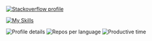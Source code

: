 [![Stackoverflow profile](https://stackoverflow-readme-profile.johannchopin.fr/profile/1274485?theme=dark&location=true&website=false)](https://stackoverflow.com/users/1274485/yann39?tab=profile)

<!--[![Stackoverflow ranking for flutter](https://stackoverflow-readme-profile.johannchopin.fr/tags-league-ranking/flutter/1274485?theme=monokai)](https://stackoverflow-readme-profile.vercel.app/tags-league/flutter/users/1274485)
[![Stackoverflow ranking for javascript](https://stackoverflow-readme-profile.johannchopin.fr/tags-league-ranking/javascript/1274485?theme=dark)](https://stackoverflow-readme-profile.vercel.app/tags-league/javascript/users/1274485)
[![Stackoverflow ranking for java](https://stackoverflow-readme-profile.johannchopin.fr/tags-league-ranking/java/1274485?theme=cobalt)](https://stackoverflow-readme-profile.vercel.app/tags-league/java/users/1274485)-->

[![My Skills](https://skillicons.dev/icons?i=html,css,js,jquery,bootstrap,java,spring,hibernate,dart,flutter,graphql,docker,kubernetes,git,maven,jenkins,mysql,postgres,cypress,idea,windows,linux,bash,stackoverflow&perline=12)](https://skillicons.dev)

![Profile details](http://github-profile-summary-cards.vercel.app/api/cards/profile-details?username=Yann39&theme=github_dark)
![Repos per language](http://github-profile-summary-cards.vercel.app/api/cards/repos-per-language?username=Yann39&theme=github_dark&exclude=html)
![Productive time](http://github-profile-summary-cards.vercel.app/api/cards/productive-time?username=Yann39&theme=github_dark&utcOffset=1)
